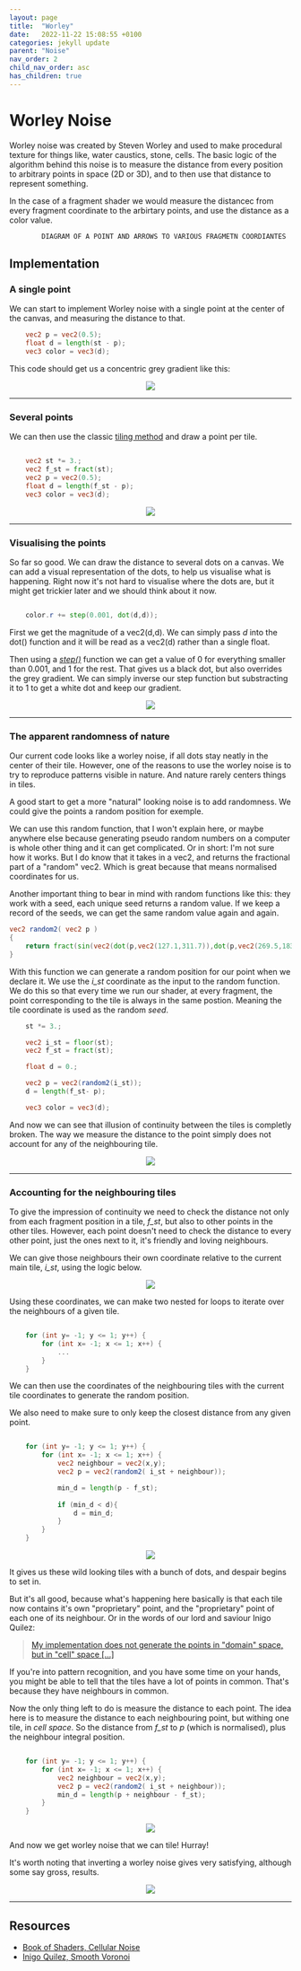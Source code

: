 ```yaml
---
layout: page
title:  "Worley"
date:   2022-11-22 15:08:55 +0100
categories: jekyll update
parent: "Noise"
nav_order: 2
child_nav_order: asc
has_children: true
---
```

# Worley Noise

<script type="text/javascript" src="https://rawgit.com/patriciogonzalezvivo/glslCanvas/master/dist/GlslCanvas.js"></script>

<div style="text-align:center" >
<canvas class="glslCanvas" data-fragment-url="worley.frag" width="500" height="500"></canvas>
</div>


Worley noise was created by Steven Worley and used to make procedural texture for things like, water caustics, stone, cells. The basic logic of the algorithm behind this noise is to measure the distance from every position to  arbitrary points in space (2D or 3D), and to then use that distance to represent something. 

In the case of a fragment shader we would measure the distancec from every fragment coordinate to the arbirtary points, and use the distance as a color value.

            DIAGRAM OF A POINT AND ARROWS TO VARIOUS FRAGMETN COORDIANTES


## Implementation
### A single point
We can start to implement Worley noise with a single point at the center of the canvas, and measuring the distance to that.

~~~ glsl
    vec2 p = vec2(0.5);
    float d = length(st - p);
    vec3 color = vec3(d);
~~~

This code should get us a concentric grey gradient like this:

<div style="vertical-align:middle; text-align:center">
    <img src="./illustrations/single_point_gradient.PNG"/>
</div>

---
### Several points
We can then use the classic [tiling method](../tiling/tiling.md) and draw a point per tile.

~~~ glsl

    vec2 st *= 3.;
    vec2 f_st = fract(st);
    vec2 p = vec2(0.5);
    float d = length(f_st - p);
    vec3 color = vec3(d); 
~~~

<div style="vertical-align:middle; text-align:center">
    <img src="./illustrations/tiled_gradient_no_points.PNG"/>
</div>

---
### Visualising the points
So far so good. We can draw the distance to several dots on a canvas. We can add a visual representation of the dots, to help us visualise what is happening. Right now it's not hard to visualise where the dots are, but it might get trickier later and we should think about it now.
~~~ glsl

    color.r += step(0.001, dot(d,d));
~~~

First we get the magnitude of a vec2(d,d). We can simply pass *d* into the dot() function and it will be read as a vec2(d) rather than a single float.

Then using a *[step()](https://registry.khronos.org/OpenGL-Refpages/gl4/html/step.xhtml)* function we can get a value of 0 for everything smaller than 0.001, and 1 for the rest. That gives us a black dot, but also overrides the grey gradient. We can simply inverse our step function but substracting it to 1 to get a white dot and keep our gradient.

<div style="vertical-align:middle; text-align:center">
    <img src="./illustrations/tiled_gradient.PNG"/>
</div>

---
### The apparent randomness of nature
Our current code looks like a worley noise, if all dots stay neatly in the center of their tile. However, one of the reasons to use the worley noise is to try to reproduce patterns visible in nature. And nature rarely centers things in tiles.

A good start to get a more "natural" looking noise is to add randomness. We could give the points a random position for exemple.

We can use this random function, that I won't explain here, or maybe anywhere else because generating pseudo random numbers on a computer is whole other thing and it can get complicated. Or in short: I'm not sure how it works. But I do know that it takes in a vec2, and returns the fractional part of a "random" vec2. Which is great because that means normalised coordinates for us.

Another important thing to bear in mind with random functions like this: they work with a seed, each unique seed returns a random value. If we keep a record of the seeds, we can get the same random value again and again.

~~~ glsl
vec2 random2( vec2 p )
{
    return fract(sin(vec2(dot(p,vec2(127.1,311.7)),dot(p,vec2(269.5,183.3))))*43758.5453);
}
~~~

With this function we can generate a random position for our point when we declare it. We use the *i_st* coordinate as the input to the random function. We do this so that every time we run our shader, at every fragment, the point corresponding to the tile is always in the same postion. Meaning the tile coordinate is used as the random *seed*.

~~~ glsl
    st *= 3.;

    vec2 i_st = floor(st);
    vec2 f_st = fract(st);

    float d = 0.;

    vec2 p = vec2(random2(i_st));
    d = length(f_st- p);

    vec3 color = vec3(d); 
~~~

And now we can see that illusion of continuity between the tiles is completly broken. The way we measure the distance to the point simply does not account for any of the neighbouring tile.

<div style="vertical-align:middle; text-align:center">
    <img src="./illustrations/random_position_broken.PNG"/>
</div>
 
---
### Accounting for the neighbouring tiles
To give the impression of continuity we need to check the distance not only from each fragment position in a tile, *f_st*, but also to other points in the other tiles. However, each point doesn't need to check the distance to every other point, just the ones next to it, it's friendly  and loving neighbours.



We can give those neighbours their own coordinate relative to the current main tile, *i_st*, using the logic below.
<div style="vertical-align:middle; text-align:center">
    <img src="./illustrations/loving_neighbours.PNG"/>
</div>

Using these coordinates, we can make two nested for loops to iterate over the neighbours of a given tile.

~~~ glsl

    for (int y= -1; y <= 1; y++) {
        for (int x= -1; x <= 1; x++) {
            ...
        }
    }
~~~

We can then use the coordinates of the neighbouring tiles with the current tile coordinates to generate the random position.

 We also need to make sure to only keep the closest distance from any given point.

~~~ glsl

    for (int y= -1; y <= 1; y++) {
        for (int x= -1; x <= 1; x++) {
            vec2 neighbour = vec2(x,y);
            vec2 p = vec2(random2( i_st + neighbour));

            min_d = length(p - f_st);
            
            if (min_d < d){
                d = min_d;
            }
        }
    }
~~~

<div style="vertical-align:middle; text-align:center">
    <img src="./illustrations/random_position_broken_even_worse.PNG"/>
</div>

It gives us these wild looking tiles with a bunch of dots, and despair begins to set in.

But it's all good, because what's happening here basically is that each tile now contains it's own "proprietary" point, and the "proprietary" point of each one of its neighbour. Or in the words of our lord and saviour Inigo Quilez:

>[My implementation does not generate the points in "domain" space, but in "cell" space [...]](https://iquilezles.org/articles/smoothvoronoi/)

If you're into pattern recognition, and you have some time on your hands, you might be able to tell that the tiles have a lot of points in common. That's because they have neighbours in common.

<!-- And in case you don't have time on your hand to stare at points, here's a neat diagram:


            DIAGRAM OF ORIGINAL DOTS + NEIGHBOURING DOTS -->

Now the only thing left to do is measure the distance to each point. The idea here is to measure the distance to each neighbouring point, but withing one tile, in *cell space*. So the distance from *f_st* to *p* (which is normalised), plus the neighbour integral position.

~~~ glsl

    for (int y= -1; y <= 1; y++) {
        for (int x= -1; x <= 1; x++) {
            vec2 neighbour = vec2(x,y);
            vec2 p = vec2(random2( i_st + neighbour));
            min_d = length(p + neighbour - f_st);
        }
    }
~~~


<div style="vertical-align:middle; text-align:center">
    <img src="./illustrations/random_position_fixed.PNG"/>
</div>

And now we get worley noise that we can tile! Hurray!

It's worth noting that inverting a worley noise gives very satisfying, although some say gross, results.

<div style="vertical-align:middle; text-align:center">
    <img src="./illustrations/inversed_worley.PNG"/>
</div>

---

## Resources
- [Book of Shaders, Cellular Noise]()
- [Inigo Quilez, Smooth Voronoi](https://iquilezles.org/articles/smoothvoronoi/)
